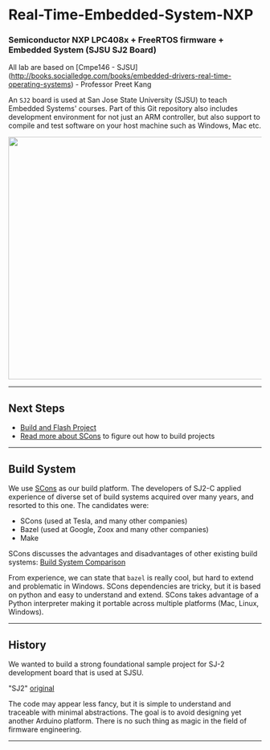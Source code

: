 # Real-Time-Embedded-System-NXP

### Semiconductor NXP LPC408x + FreeRTOS firmware + Embedded System (SJSU SJ2 Board)
All lab are based on [Cmpe146 - SJSU] (http://books.socialledge.com/books/embedded-drivers-real-time-operating-systems) - Professor Preet Kang

An `SJ2` board is used at San Jose State University (SJSU) to teach Embedded Systems' courses. Part of this Git repository also includes development environment for not just an ARM controller, but also support to compile and test software on your host machine such as Windows, Mac etc.

<img style="-webkit-user-select: none;margin: auto;cursor: zoom-in;" src="http://socialledge.com/sjsu/images/a/a5/Slide2.png" width="790" height="483">

---

## Next Steps

- [Build and Flash Project](README-GETTING-STARTED.md)
- [Read more about SCons](README-SCons.md) to figure out how to build projects

---

## Build System

We use [SCons](https://scons.org/) as our build platform. The developers of SJ2-C applied experience of diverse set of build systems acquired over many years, and resorted to this one. The candidates were:

- SCons (used at Tesla, and many other companies)
- Bazel (used at Google, Zoox and many other companies)
- Make

SCons discusses the advantages and disadvantages of other existing build systems: [Build System Comparison](https://github.com/SCons/scons/wiki/sconsvsotherbuildtools)

From experience, we can state that `bazel` is really cool, but hard to extend and problematic in Windows. SCons dependencies are tricky, but it is based on python and easy to understand and extend. SCons takes advantage of a Python interpreter making it portable across multiple platforms (Mac, Linux, Windows).

---

## History

We wanted to build a strong foundational sample project for SJ-2 development board that is used at SJSU.

"SJ2" [original](https://github.com/kammce/SJSU-Dev2)

The code may appear less fancy, but it is simple to understand and traceable with minimal abstractions. The goal is to avoid designing yet another Arduino platform. There is no such thing as magic in the field of firmware engineering.

---
